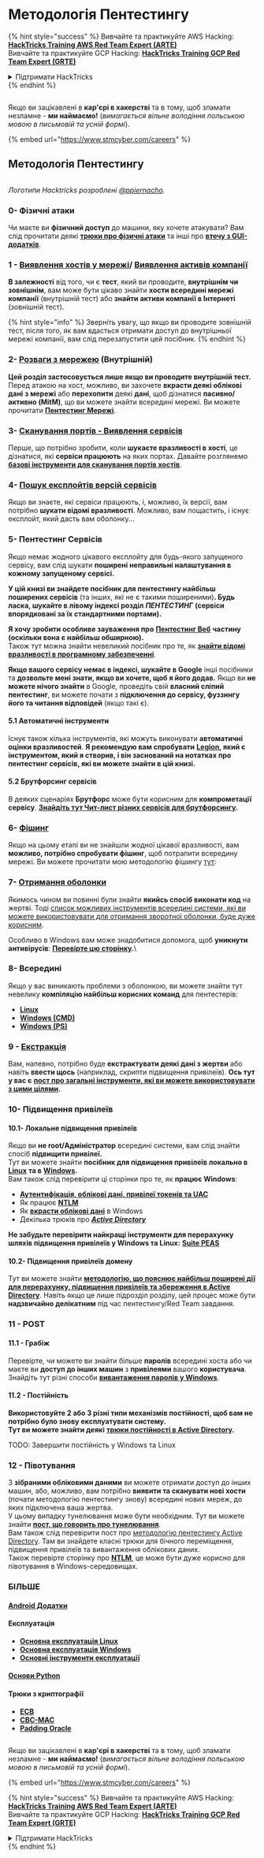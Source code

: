 # Методологія Пентестингу

{% hint style="success" %}
Вивчайте та практикуйте AWS Hacking:<img src="../.gitbook/assets/arte.png" alt="" data-size="line">[**HackTricks Training AWS Red Team Expert (ARTE)**](https://training.hacktricks.xyz/courses/arte)<img src="../.gitbook/assets/arte.png" alt="" data-size="line">\
Вивчайте та практикуйте GCP Hacking: <img src="../.gitbook/assets/grte.png" alt="" data-size="line">[**HackTricks Training GCP Red Team Expert (GRTE)**<img src="../.gitbook/assets/grte.png" alt="" data-size="line">](https://training.hacktricks.xyz/courses/grte)

<details>

<summary>Підтримати HackTricks</summary>

* Перевірте [**плани підписки**](https://github.com/sponsors/carlospolop)!
* **Приєднуйтесь до** 💬 [**групи Discord**](https://discord.gg/hRep4RUj7f) або [**групи Telegram**](https://t.me/peass) або **слідкуйте** за нами в **Twitter** 🐦 [**@hacktricks\_live**](https://twitter.com/hacktricks\_live)**.**
* **Діліться хакерськими трюками, надсилаючи PR до** [**HackTricks**](https://github.com/carlospolop/hacktricks) та [**HackTricks Cloud**](https://github.com/carlospolop/hacktricks-cloud) репозиторіїв на GitHub.

</details>
{% endhint %}

<figure><img src="../.gitbook/assets/image (1) (1) (1) (1) (1) (1).png" alt=""><figcaption></figcaption></figure>

Якщо ви зацікавлені в **кар'єрі в хакерстві** та в тому, щоб зламати незламне - **ми наймаємо!** (_вимагається вільне володіння польською мовою в письмовій та усній формі_).

{% embed url="https://www.stmcyber.com/careers" %}

## Методологія Пентестингу

<figure><img src="../.gitbook/assets/HACKTRICKS-logo.svg" alt=""><figcaption></figcaption></figure>

_Логотипи Hacktricks розроблені_ [_@ppiernacho_](https://www.instagram.com/ppieranacho/)_._

### 0- Фізичні атаки

Чи маєте ви **фізичний доступ** до машини, яку хочете атакувати? Вам слід прочитати деякі [**трюки про фізичні атаки**](../hardware-physical-access/physical-attacks.md) та інші про [**втечу з GUI-додатків**](../hardware-physical-access/escaping-from-gui-applications.md).

### 1 - [Виявлення хостів у мережі](pentesting-network/#discovering-hosts)/ [Виявлення активів компанії](external-recon-methodology/)

**В залежності** від того, чи є **тест**, який ви проводите, **внутрішнім чи зовнішнім**, вам може бути цікаво знайти **хости всередині мережі компанії** (внутрішній тест) або **знайти активи компанії в Інтернеті** (зовнішній тест).

{% hint style="info" %}
Зверніть увагу, що якщо ви проводите зовнішній тест, після того, як вам вдасться отримати доступ до внутрішньої мережі компанії, вам слід перезапустити цей посібник.
{% endhint %}

### **2-** [**Розваги з мережею**](pentesting-network/) **(Внутрішній)**

**Цей розділ застосовується лише якщо ви проводите внутрішній тест.**\
Перед атакою на хост, можливо, ви захочете **вкрасти деякі облікові дані** **з мережі** або **перехопити** деякі **дані**, щоб дізнатися **пасивно/активно (MitM)**, що ви можете знайти всередині мережі. Ви можете прочитати [**Пентестинг Мережі**](pentesting-network/#sniffing).

### 3- [Сканування портів - Виявлення сервісів](pentesting-network/#scanning-hosts)

Перше, що потрібно зробити, коли **шукаєте вразливості в хості**, це дізнатися, які **сервіси працюють** на яких портах. Давайте розглянемо [**базові інструменти для сканування портів хостів**](pentesting-network/#scanning-hosts).

### **4-** [**Пошук експлойтів версій сервісів**](search-exploits.md)

Якщо ви знаєте, які сервіси працюють, і, можливо, їх версії, вам потрібно **шукати відомі вразливості**. Можливо, вам пощастить, і існує експлойт, який дасть вам оболонку...

### **5-** Пентестинг Сервісів

Якщо немає жодного цікавого експлойту для будь-якого запущеного сервісу, вам слід шукати **поширені неправильні налаштування в кожному запущеному сервісі.**

**У цій книзі ви знайдете посібник для пентестингу найбільш поширених сервісів** (та інших, які не є такими поширеними)**. Будь ласка, шукайте в лівому індексі розділ** _**ПЕНТЕСТИНГ**_ **(сервіси впорядковані за їх стандартними портами).**

**Я хочу зробити особливе зауваження про** [**Пентестинг Веб**](../network-services-pentesting/pentesting-web/) **частину (оскільки вона є найбільш обширною).**\
Також тут можна знайти невеликий посібник про те, як [**знайти відомі вразливості в програмному забезпеченні**](search-exploits.md).

**Якщо вашого сервісу немає в індексі, шукайте в Google** інші посібники та **дозвольте мені знати, якщо ви хочете, щоб я його додав.** Якщо ви **не можете нічого знайти** в Google, проведіть свій **власний сліпий пентестинг**, ви можете почати з **підключення до сервісу, фуззингу його та читання відповідей** (якщо такі є).

#### 5.1 Автоматичні інструменти

Існує також кілька інструментів, які можуть виконувати **автоматичні оцінки вразливостей**. **Я рекомендую вам спробувати** [**Legion**](https://github.com/carlospolop/legion)**, який є інструментом, який я створив, і він заснований на нотатках про пентестинг сервісів, які ви можете знайти в цій книзі.**

#### **5.2 Брутфорсинг сервісів**

В деяких сценаріях **Брутфорс** може бути корисним для **компрометації** **сервісу**. [**Знайдіть тут Чит-лист різних сервісів для брутфорсингу**](brute-force.md)**.**

### 6- [Фішинг](phishing-methodology/)

Якщо на цьому етапі ви не знайшли жодної цікавої вразливості, вам **можливо, потрібно спробувати фішинг**, щоб потрапити всередину мережі. Ви можете прочитати мою методологію фішингу [тут](phishing-methodology/):

### **7-** [**Отримання оболонки**](reverse-shells/)

Якимось чином ви повинні були знайти **якийсь спосіб виконати код** на жертві. Тоді [список можливих інструментів всередині системи, які ви можете використовувати для отримання зворотної оболонки, буде дуже корисним](reverse-shells/).

Особливо в Windows вам може знадобитися допомога, щоб **уникнути антивірусів**: [**Перевірте цю сторінку**](../windows-hardening/av-bypass.md)**.**\\

### 8- Всередині

Якщо у вас виникають проблеми з оболонкою, ви можете знайти тут невелику **компіляцію найбільш корисних команд** для пентестерів:

* [**Linux**](../linux-hardening/useful-linux-commands.md)
* [**Windows (CMD)**](../windows-hardening/basic-cmd-for-pentesters.md)
* [**Windows (PS)**](../windows-hardening/basic-powershell-for-pentesters/)

### **9 -** [**Екстракція**](exfiltration.md)

Вам, напевно, потрібно буде **екстрактувати деякі дані з жертви** або навіть **ввести щось** (наприклад, скрипти підвищення привілеїв). **Ось тут у вас є** [**пост про загальні інструменти, які ви можете використовувати з цими цілями**](exfiltration.md)**.**

### **10- Підвищення привілеїв**

#### **10.1- Локальне підвищення привілеїв**

Якщо ви **не root/Адміністратор** всередині системи, вам слід знайти спосіб **підвищити привілеї.**\
Тут ви можете знайти **посібник для підвищення привілеїв локально в** [**Linux**](../linux-hardening/privilege-escalation/) **та в** [**Windows**](../windows-hardening/windows-local-privilege-escalation/)**.**\
Вам також слід перевірити ці сторінки про те, як **працює Windows**:

* [**Аутентифікація, облікові дані, привілеї токенів та UAC**](../windows-hardening/authentication-credentials-uac-and-efs/)
* Як працює [**NTLM**](../windows-hardening/ntlm/)
* Як [**вкрасти облікові дані**](https://github.com/carlospolop/hacktricks/blob/master/generic-methodologies-and-resources/broken-reference/README.md) в Windows
* Декілька трюків про [_**Active Directory**_](../windows-hardening/active-directory-methodology/)

**Не забудьте перевірити найкращі інструменти для перерахунку шляхів підвищення привілеїв у Windows та Linux:** [**Suite PEAS**](https://github.com/carlospolop/privilege-escalation-awesome-scripts-suite)

#### **10.2- Підвищення привілеїв домену**

Тут ви можете знайти [**методологію, що пояснює найбільш поширені дії для перерахунку, підвищення привілеїв та збереження в Active Directory**](../windows-hardening/active-directory-methodology/). Навіть якщо це лише підрозділ розділу, цей процес може бути **надзвичайно делікатним** під час пентестингу/Red Team завдання.

### 11 - POST

#### **11**.1 - Грабіж

Перевірте, чи можете ви знайти більше **паролів** всередині хоста або чи маєте ви **доступ до інших машин** з **привілеями** вашого **користувача**.\
Знайдіть тут різні способи [**вивантаження паролів у Windows**](https://github.com/carlospolop/hacktricks/blob/master/generic-methodologies-and-resources/broken-reference/README.md).

#### 11.2 - Постійність

**Використовуйте 2 або 3 різні типи механізмів постійності, щоб вам не потрібно було знову експлуатувати систему.**\
**Тут ви можете знайти деякі** [**трюки постійності в Active Directory**](../windows-hardening/active-directory-methodology/#persistence)**.**

TODO: Завершити постійність у Windows та Linux

### 12 - Півотування

З **зібраними обліковими даними** ви можете отримати доступ до інших машин, або, можливо, вам потрібно **виявити та сканувати нові хости** (почати методологію пентестингу знову) всередині нових мереж, до яких підключена ваша жертва.\
У цьому випадку тунелювання може бути необхідним. Тут ви можете знайти [**пост, що говорить про тунелювання**](tunneling-and-port-forwarding.md).\
Вам також слід перевірити пост про [методологію пентестингу Active Directory](../windows-hardening/active-directory-methodology/). Там ви знайдете класні трюки для бічного переміщення, підвищення привілеїв та вивантаження облікових даних.\
Також перевірте сторінку про [**NTLM**](../windows-hardening/ntlm/), це може бути дуже корисно для півотування в Windows-середовищах.

### БІЛЬШЕ

#### [Android Додатки](../mobile-pentesting/android-app-pentesting/)

#### **Експлуатація**

* [**Основна експлуатація Linux**](broken-reference/)
* [**Основна експлуатація Windows**](../binary-exploitation/windows-exploiting-basic-guide-oscp-lvl.md)
* [**Основні інструменти експлуатації**](../binary-exploitation/basic-stack-binary-exploitation-methodology/tools/)

#### [**Основи Python**](python/)

#### **Трюки з криптографії**

* [**ECB**](../crypto-and-stego/electronic-code-book-ecb.md)
* [**CBC-MAC**](../crypto-and-stego/cipher-block-chaining-cbc-mac-priv.md)
* [**Padding Oracle**](../crypto-and-stego/padding-oracle-priv.md)

<figure><img src="../.gitbook/assets/image (1) (1) (1) (1) (1) (1).png" alt=""><figcaption></figcaption></figure>

Якщо ви зацікавлені в **кар'єрі в хакерстві** та в тому, щоб зламати незламне - **ми наймаємо!** (_вимагається вільне володіння польською мовою в письмовій та усній формі_).

{% embed url="https://www.stmcyber.com/careers" %}

{% hint style="success" %}
Вивчайте та практикуйте AWS Hacking:<img src="../.gitbook/assets/arte.png" alt="" data-size="line">[**HackTricks Training AWS Red Team Expert (ARTE)**](https://training.hacktricks.xyz/courses/arte)<img src="../.gitbook/assets/arte.png" alt="" data-size="line">\
Вивчайте та практикуйте GCP Hacking: <img src="../.gitbook/assets/grte.png" alt="" data-size="line">[**HackTricks Training GCP Red Team Expert (GRTE)**<img src="../.gitbook/assets/grte.png" alt="" data-size="line">](https://training.hacktricks.xyz/courses/grte)

<details>

<summary>Підтримати HackTricks</summary>

* Перевірте [**плани підписки**](https://github.com/sponsors/carlospolop)!
* **Приєднуйтесь до** 💬 [**групи Discord**](https://discord.gg/hRep4RUj7f) або [**групи Telegram**](https://t.me/peass) або **слідкуйте** за нами в **Twitter** 🐦 [**@hacktricks\_live**](https://twitter.com/hacktricks\_live)**.**
* **Діліться хакерськими трюками, надсилаючи PR до** [**HackTricks**](https://github.com/carlospolop/hacktricks) та [**HackTricks Cloud**](https://github.com/carlospolop/hacktricks-cloud) репозиторіїв на GitHub.

</details>
{% endhint %}
